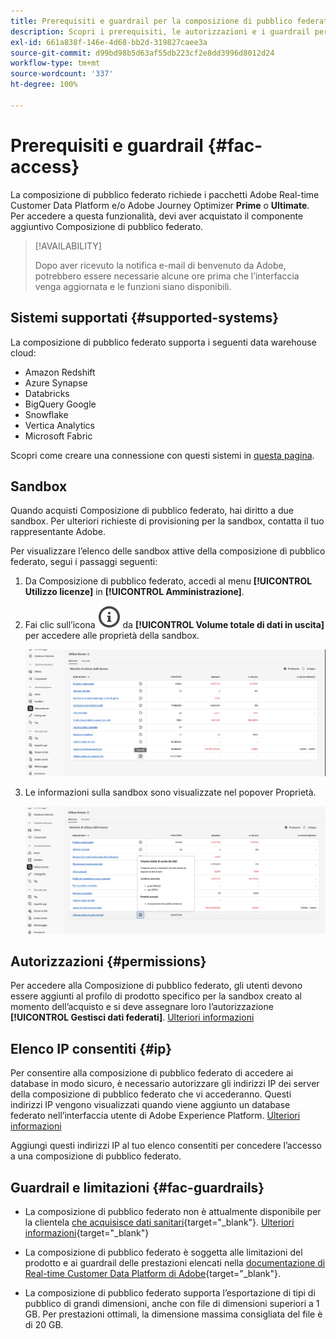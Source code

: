 ```yaml
---
title: Prerequisiti e guardrail per la composizione di pubblico federato
description: Scopri i prerequisiti, le autorizzazioni e i guardrail per la composizione di pubblico federato
exl-id: 661a838f-146e-4d68-bb2d-319827caee3a
source-git-commit: d99bd98b5d63af55db223cf2e8dd3996d8012d24
workflow-type: tm+mt
source-wordcount: '337'
ht-degree: 100%

---
```


# Prerequisiti e guardrail {#fac-access}

La composizione di pubblico federato richiede i pacchetti Adobe Real-time Customer Data Platform e/o Adobe Journey Optimizer **Prime** o **Ultimate**. Per accedere a questa funzionalità, devi aver acquistato il componente aggiuntivo Composizione di pubblico federato.

>[!AVAILABILITY]
>
>Dopo aver ricevuto la notifica e-mail di benvenuto da Adobe, potrebbero essere necessarie alcune ore prima che l’interfaccia venga aggiornata e le funzioni siano disponibili.

## Sistemi supportati {#supported-systems}

La composizione di pubblico federato supporta i seguenti data warehouse cloud:

* Amazon Redshift
* Azure Synapse
* Databricks
* BigQuery Google
* Snowflake
* Vertica Analytics
* Microsoft Fabric

Scopri come creare una connessione con questi sistemi in [questa pagina](../connections/connections.md).

## Sandbox

Quando acquisti Composizione di pubblico federato, hai diritto a due sandbox. Per ulteriori richieste di provisioning per la sandbox, contatta il tuo rappresentante Adobe.

Per visualizzare l’elenco delle sandbox attive della composizione di pubblico federato, segui i passaggi seguenti:

1. Da Composizione di pubblico federato, accedi al menu **[!UICONTROL Utilizzo licenze]** in **[!UICONTROL Amministrazione]**.

1. Fai clic sull’icona ![](assets/do-not-localize/Smock_InfoOutline_18_N.svg) da **[!UICONTROL Volume totale di dati in uscita]** per accedere alle proprietà della sandbox.

   ![](assets/sandbox_1.png)

1. Le informazioni sulla sandbox sono visualizzate nel popover Proprietà.

   ![](assets/sandbox_2.png)

## Autorizzazioni {#permissions}

Per accedere alla Composizione di pubblico federato, gli utenti devono essere aggiunti al profilo di prodotto specifico per la sandbox creato al momento dell’acquisto e si deve assegnare loro l’autorizzazione **[!UICONTROL Gestisci dati federati]**. [Ulteriori informazioni](feature-access.md)

## Elenco IP consentiti {#ip}

Per consentire alla composizione di pubblico federato di accedere ai database in modo sicuro, è necessario autorizzare gli indirizzi IP dei server della composizione di pubblico federato che vi accederanno. Questi indirizzi IP vengono visualizzati quando viene aggiunto un database federato nell’interfaccia utente di Adobe Experience Platform. [Ulteriori informazioni](../connections/connections.md)

Aggiungi questi indirizzi IP al tuo elenco consentiti per concedere l’accesso a una composizione di pubblico federato.

## Guardrail e limitazioni {#fac-guardrails}

* La composizione di pubblico federato non è attualmente disponibile per la clientela [che acquisisce dati sanitari](https://experienceleague.adobe.com/it/docs/events/customer-data-management-voices-recordings/governance/healthcare-shield){target="_blank"}. [Ulteriori informazioni](https://experienceleague.adobe.com/it/docs/journey-optimizer/using/audiences-profiles-identities/audiences/about-audiences){target="_blank"}

<!--
* Federated Audience Composition is compatible with Privacy & Security Shield and can be used in all verticals except for healthcare industries. Currently, Federated Audience Composition cannot be licensed to customers looking to ingest health data. [Learn more](https://experienceleague.adobe.com/it/docs/events/customer-data-management-voices-recordings/governance/healthcare-shield){target="_blank"}-->

* La composizione di pubblico federato è soggetta alle limitazioni del prodotto e ai guardrail delle prestazioni elencati nella [documentazione di Real-time Customer Data Platform di Adobe](https://experienceleague.adobe.com/it/docs/experience-platform/profile/guardrails){target="_blank"}.

* La composizione di pubblico federato supporta l’esportazione di tipi di pubblico di grandi dimensioni, anche con file di dimensioni superiori a 1 GB. Per prestazioni ottimali, la dimensione massima consigliata del file è di 20 GB.


